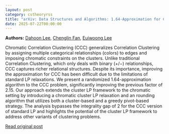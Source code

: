 ```yaml
---
layout: post
category: cstheoryrss
title: "arXiv: Data Structures and Algorithms: 1.64-Approximation for Chromatic Correlation Clustering via Chromatic"
date: 2025-07-22T00:00:00
---
```


**Authors:** [Dahoon Lee](https://dblp.uni-trier.de/search?q=Dahoon+Lee), [Chenglin Fan](https://dblp.uni-trier.de/search?q=Chenglin+Fan), [Euiwoong Lee](https://dblp.uni-trier.de/search?q=Euiwoong+Lee)

Chromatic Correlation Clustering (CCC) generalizes Correlation Clustering by
assigning multiple categorical relationships (colors) to edges and imposing
chromatic constraints on the clusters. Unlike traditional Correlation
Clustering, which only deals with binary $(+/-)$ relationships, CCC captures
richer relational structures. Despite its importance, improving the
approximation for CCC has been difficult due to the limitations of standard LP
relaxations. We present a randomized $1.64$-approximation algorithm to the CCC
problem, significantly improving the previous factor of $2.15$. Our approach
extends the cluster LP framework to the chromatic setting by introducing a
chromatic cluster LP relaxation and an rounding algorithm that utilizes both a
cluster-based and a greedy pivot-based strategy. The analysis bypasses the
integrality gap of $2$ for the CCC version of standard LP and highlights the
potential of the cluster LP framework to address other variants of clustering
problems.

[Read original post](http://arxiv.org/abs/2507.15417v1)

